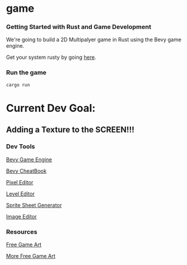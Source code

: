 # game

### Getting Started with Rust and Game Development
We're going to build a 2D Multipalyer game in Rust using the Bevy game engine. 

Get your system rusty by going [here](https://www.rust-lang.org/en-US/install.html).
### Run the game
```shell
cargo run
```
# Current Dev Goal:
## Adding a Texture to the SCREEN!!!

### Dev Tools 
[Bevy Game Engine](https://bevyengine.org/)

[Bevy CheatBook](https://bevy-cheatbook.github.io/)

[Pixel Editor](https://github.com/aseprite/aseprite)

[Level Editor](https://ldtk.io/)

[Sprite Sheet Generator](https://www.codeandweb.com/texturepacker)

[Image Editor](https://krita.org/en/download/krita-desktop/)

### Resources
[Free Game Art](https://itch.io/game-assets/free)

[More Free Game Art](https://opengameart.org/)


